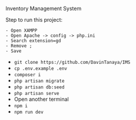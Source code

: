 Inventory Management System

Step to run this project:
```
- Open XAMPP
- Open Apache -> config -> php.ini
- Search extension=gd
- Remove ;
- Save
```
- `git clone https://github.com/DavinTanaya/IMS`
- `cp .env.example .env`
- `composer i`
- `php artisan migrate`
- `php artisan db:seed`
- `php artisan serve`
- Open another terminal
- `npm i`
- `npm run dev`



